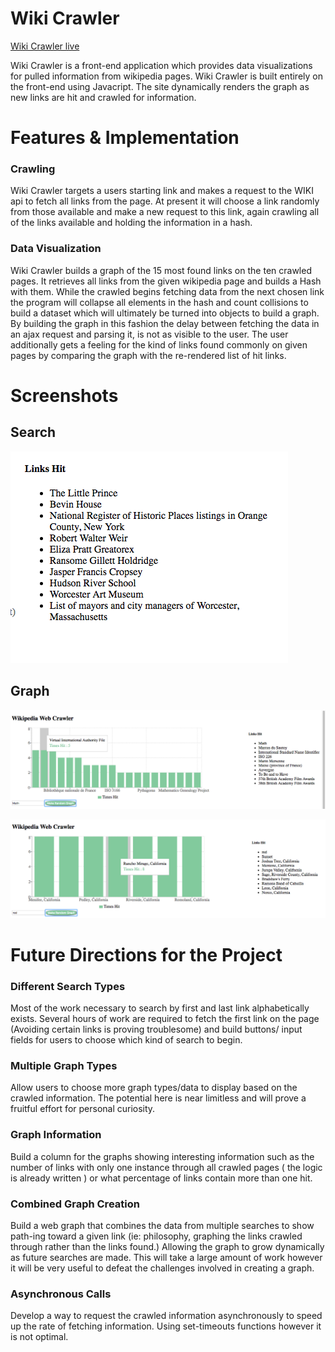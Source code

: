 # Wiki Crawler


[Wiki Crawler live][github]

[github]: https://github.com/Mordecailloyd/crawler.git



Wiki Crawler is a front-end application which provides data visualizations for pulled information from wikipedia pages. Wiki Crawler is built entirely on the front-end using Javacript. The site dynamically renders the graph as new links are hit and crawled for information.




# Features & Implementation


### Crawling

Wiki Crawler targets a users starting link and makes a request to the WIKI api to fetch all links from the page. At present it will choose a link randomly from those available and make a new request to this link, again crawling all of the links available and holding the information in a hash.



### Data Visualization

Wiki Crawler builds a graph of the 15 most found links on the ten crawled pages. It retrieves all links from the given wikipedia page and builds a Hash with them. While the crawled begins fetching data from the next chosen link the program will collapse all elements in the hash and count collisions to build a dataset which will ultimately be turned into objects to build a graph. By building the graph in this fashion the delay between fetching the data in an ajax request and parsing it, is not as visible to the user. The user additionally gets a feeling for the kind of links found commonly on given pages by comparing the graph with the re-rendered list of hit links.



# Screenshots

## Search

![results screenshot](https://github.com/Mordecailloyd/crawler/blob/master/images/image4.png)

## Graph

![product screenshot](https://github.com/Mordecailloyd/crawler/blob/master/images/image3.png)

![product screenshot](https://github.com/Mordecailloyd/crawler/blob/master/images/image2.png)

# Future Directions for the Project

### Different Search Types

Most of the work necessary to search by first and last link alphabetically exists. Several hours of work are required to fetch the first link on the page (Avoiding certain links is proving troublesome) and build buttons/ input fields for users to choose which kind of search to begin.

### Multiple Graph Types

Allow users to choose more graph types/data to display based on the crawled information. The potential  here is near limitless and will prove a fruitful effort for personal curiosity.

### Graph Information

Build a column for the graphs showing interesting information such as the number of links with only one instance through all crawled pages ( the logic is already written ) or what percentage of links contain more than one hit.

### Combined Graph Creation

Build a web graph that combines the data from multiple searches to show path-ing toward a given link (ie: philosophy, graphing the links crawled through rather than the links found.) Allowing the graph to grow dynamically as future searches are made. This will take a large amount of work however it will be very useful to defeat the challenges involved in creating a graph.

###  Asynchronous Calls

Develop a way to request the crawled information asynchronously to speed up the rate of fetching information. Using set-timeouts functions however it is not optimal.
